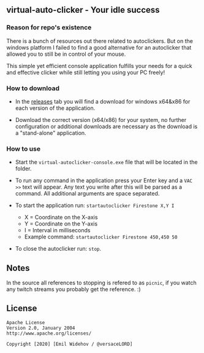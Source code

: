 ## virtual-auto-clicker - Your idle success

### Reason for repo's existence

There is a bunch of resources out there related to autoclickers. But on the windows platform I failed to find a good alternative for an autoclicker that allowed you to still be in control of your mouse.

This simple yet efficient console application fulfills your needs for a quick and effective clicker while still letting you using your PC freely!

### How to download

* In the [releases](https://github.com/versaceLORD/virtual-auto-clicker/releases) tab you will find a download for windows x64&x86 for each version of the application. 

* Download the correct version (x64/x86) for your system, no further configuration or additional downloads are necessary as the download is a "stand-alone" application.

### How to use

* Start the `virtual-autoclicker-console.exe` file that will be located in the folder. 

* To run any command in the application press your Enter key and a `VAC >>` text will appear. Any text you write after this will be parsed as a command. All additional arguments are space separated.

* To start the application run: `startautoclicker Firestone X,Y I`
  * X = Coordinate on the X-axis
  * Y = Coordinate on the Y-axis
  * I = Interval in milliseconds
  * Example command: `startautoclicker Firestone 450,450 50`

* To close the autoclicker run: `stop`.

## Notes

In the source all references to stopping is refered to as `picnic`, if you watch any twitch streams you probably get the reference. :)

## License
```
Apache License
Version 2.0, January 2004
http://www.apache.org/licenses/

Copyright [2020] [Emil Widehov / @versaceLORD]
```
